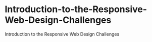 # Introduction-to-the-Responsive-Web-Design-Challenges
Introduction to the Responsive Web Design Challenges
